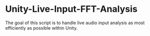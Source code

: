 # Unity-Live-Input-FFT-Analysis
The goal of this script is to handle live audio input analysis as most efficiently as possible within Unity. 
